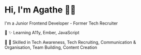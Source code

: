# Hi, I'm Agathe 👩‍💻

I'm a Junior Frontend Developer - Former Tech Recruiter

🧠 ✨ Learning A11y, Ember, JavaScript

💪 🎇 Skilled in Tech Awareness, Tech Recruiting, Communication & Organisation, Team Building, Content Creation
